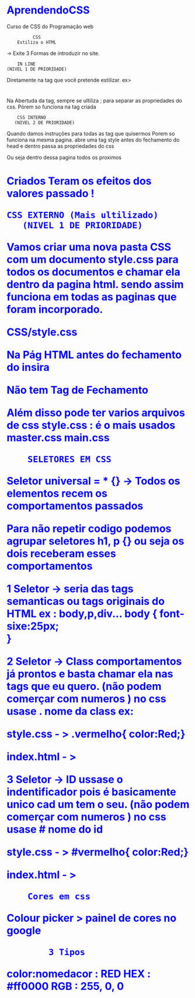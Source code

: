 # AprendendoCSS
 Curso de CSS do Programação web

	          CSS
	    Estiliza o HTML

-> Exite 3 Formas de introduzir no site.

		IN LINE
	(NIVEL 1 DE PRIORIDADE)

Diretamente na tag que você pretende estilizar.
 ex>

<h1 style="color:Blue ; font-size 88px" ></h1>

Na Abertuda da tag, sempre se ultiliza ; para separar as propriedades do css. Pórem so funciona na tag criada

		
		CSS INTERNO 
	   (NIVEL 2 DE PRIORIDADE)
 
Quando damos instruções para todas as tag que quisermos Porem so funciona na mesma pagina. abre uma tag style antes do fechamento do head e dentro passa as propriedades do css 

<style>
	h1 {color:Blue ; font-size 88px;}
</style>
</head>
 
Ou seja dentro dessa pagina todos os proximos <H1> Criados Teram os efeitos dos valores passado !

		
	CSS EXTERNO (Mais ultilizado)
	   (NIVEL 1 DE PRIORIDADE)

Vamos criar uma nova pasta CSS com um documento style.css para todos os documentos e chamar ela dentro da pagina html. sendo assim funciona em todas as paginas que foram incorporado.

CSS/style.css

Na Pág HTML antes do fechamento do </head> insira

<link rel="stylesheet" href="CaminhodoArquivo"> Não tem Tag de Fechamento

Além disso pode ter varios arquivos de css
style.css : é o mais usados
master.css
main.css   

		SELETORES EM CSS

Seletor universal = * {} -> Todos os elementos recem os comportamentos passados

Para não repetir codigo podemos agrupar seletores
h1, p {} ou seja os dois receberam esses comportamentos

1 Seletor -> seria das tags semanticas ou tags originais do HTML ex : body,p,div...
body {
    font-sixe:25px; 	
}

2 Seletor -> Class comportamentos já prontos e basta chamar ela nas tags que eu quero.
(não podem comerçar com numeros )
no css usase . nome da class    ex:

style.css - >
.vermelho{ color:Red;}

index.html - >
<div class="vermelho"> </div>

3 Seletor -> ID ussase o indentificador pois é basicamente unico cad um tem o seu. (não podem comerçar com numeros )
no css usase # nome do id 

style.css - >
#vermelho{ color:Red;}

index.html - >
<div id="vermelho"> </div>

		Cores em css


Colour picker > painel de cores no google


		    3 Tipos
color:nomedacor	:	RED
      HEX		:   #ff0000
      RGB		:   255, 0, 0
